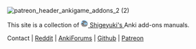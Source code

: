 

![patreon_header_ankigame_addons_2 (2)](https://github.com/shigeyukey/AnkiArcade/assets/124401518/4dcc3e40-158d-4ccf-b1cf-5b97bdad0c4a)



This site is a collection of [ <img src="https://raw.githubusercontent.com/shigeyukey/Anki-Manuals-jp/main/Shigeyuki_icon.png" style="width: 1.2em; height: 2 em;"> Shigeyuki's ](http://patreon.com/Shigeyuki) Anki add-ons manuals.

Contact
 | [Reddit](https://new.reddit.com/r/Anki/comments/1b0eybn/simple_fix_of_broken_addons_for_the_latest_anki/)
 | [AnkiForums](https://forums.ankiweb.net/t/simple-fix-of-broken-add-ons-for-the-latest-anki-by-shige/41650)
 | [Github](https://github.com/shigeyukey/my_addons/issues)
 | [Patreon](https://www.patreon.com/Shigeyuki)
